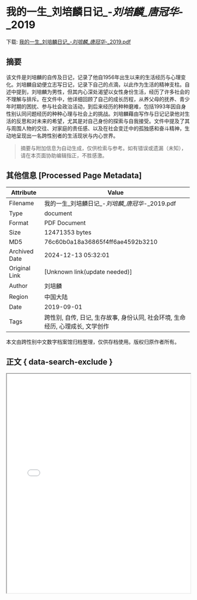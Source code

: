 # 我的一生_刘培麟日记_-_刘培麟_唐冠华_-_2019

<!-- tcd_download_link -->
下载: <a href="../我的一生_刘培麟日记_-_刘培麟_唐冠华_-_2019.pdf" download>我的一生_刘培麟日记_-_刘培麟_唐冠华_-_2019.pdf</a>
<!-- tcd_download_link_end -->

## 摘要

<!-- tcd_abstract -->
该文件是刘培麟的自传及日记，记录了他自1956年出生以来的生活经历与心理变化。刘培麟自幼便立志写日记，记录下自己的点滴，以此作为生活的精神支柱。自述中提到，刘培麟为男性，但其内心深处渴望以女性身份生活，经历了许多社会的不理解与排斥。在文件中，他详细回顾了自己的成长历程，从养父母的抚养、青少年时期的困扰、参与社会政治活动，到后来经历的种种磨难，包括1993年因自身性别认同问题经历的种种心理与社会上的挑战。刘培麟藉由写作与日记记录他对生活的反思和对未来的希望，尤其是对自己身份的探索与自我接受。文件中提及了其与周围人物的交往、对家庭的责任感、以及在社会变迁中的孤独感和奋斗精神，生动地呈现出一名跨性别者的生活现状与内心世界。

<!-- tcd_abstract_end -->

> 摘要与附加信息为自动生成，仅供检索与参考。如有错误或遗漏（未知），请在本页面协助编辑指正，不胜感激。

## 其他信息 [Processed Page Metadata]

| Attribute       | Value                                  |
|-----------------|----------------------------------------|
| Filename        | 我的一生_刘培麟日记_-_刘培麟_唐冠华_-_2019.pdf                             |
| Type            | document                                 |
| Format          | PDF Document                               |
| Size            | 12471353 bytes                           |
| MD5             | 76c60b0a18a36865f4ff6ae4592b3210                                  |
| Archived Date   | 2024-12-13 05:32:01                             |
| Original Link   | [Unknown link(update needed)]                         |
| Author          | 刘培麟                               |
| Region          | 中国大陆                               |
| Date            | 2019-09-01                                 |
| Tags            | 跨性别, 自传, 日记, 生存故事, 身份认同, 社会环境, 生命经历, 心理成长, 文学创作                                 |

本文由跨性别中文数字档案馆归档整理，仅供存档使用。版权归原作者所有。


## 正文 { data-search-exclude }

<!-- tcd_main_text -->
<iframe src="../我的一生_刘培麟日记_-_刘培麟_唐冠华_-_2019.pdf" width="100%" height="600px">
    <p>无法显示PDF，请下载查看。</p>
</iframe>
<!-- tcd_main_text_end -->

